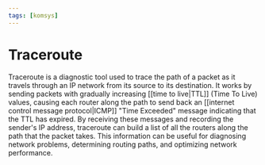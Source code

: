 ```yaml
---
tags: [komsys]
---
```

# Traceroute
Traceroute is a diagnostic tool used to trace the path of a packet as it travels through an IP network from its source to its destination. It works by sending packets with gradually increasing [[time to live|TTL]] (Time To Live) values, causing each router along the path to send back an [[internet control message protocol|ICMP]] "Time Exceeded" message indicating that the TTL has expired. By receiving these messages and recording the sender's IP address, traceroute can build a list of all the routers along the path that the packet takes. This information can be useful for diagnosing network problems, determining routing paths, and optimizing network performance.
